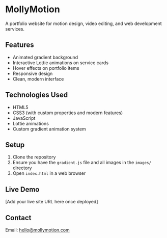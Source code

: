 # MollyMotion

A portfolio website for motion design, video editing, and web development services.

## Features

- Animated gradient background
- Interactive Lottie animations on service cards
- Hover effects on portfolio items
- Responsive design
- Clean, modern interface

## Technologies Used

- HTML5
- CSS3 (with custom properties and modern features)
- JavaScript
- Lottie animations
- Custom gradient animation system

## Setup

1. Clone the repository
2. Ensure you have the `gradient.js` file and all images in the `images/` directory
3. Open `index.html` in a web browser

## Live Demo

[Add your live site URL here once deployed]

## Contact

Email: hello@mollymotion.com
